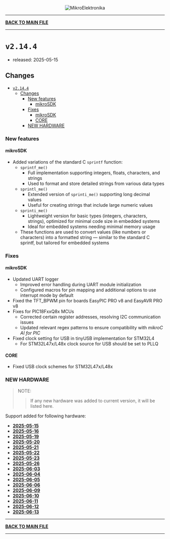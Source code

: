 <p align="center">
  <img src="http://www.mikroe.com/img/designs/beta/logo_small.png?raw=true" alt="MikroElektronika"/>
</p>

---

**[BACK TO MAIN FILE](../../changelog.md)**

---

# `v2.14.4`

+ released: 2025-05-15

## Changes

+ [`v2.14.4`](#v2144)
  + [Changes](#changes)
    + [New features](#new-features)
      + [mikroSDK](#mikrosdk)
    + [Fixes](#fixes)
      + [mikroSDK](#mikrosdk-1)
      + [CORE](#core)
    + [NEW HARDWARE](#new-hardware)

### New features

#### mikroSDK

+ Added variations of the standard C `sprintf` function:
  + `sprintf_me()`
    + Full implementation supporting integers, floats, characters, and strings
    + Used to format and store detailed strings from various data types
  + `sprintl_me()`
    + Extended version of `sprinti_me()` supporting long decimal values
    + Useful for creating strings that include large numeric values
  + `sprinti_me()`
    + Lightweight version for basic types (integers, characters, strings), optimized for minimal code size in embedded systems
    + Ideal for embedded systems needing minimal memory usage
  + These functions are used to convert values (like numbers or characters) into a formatted string — similar to the standard
    C sprintf, but tailored for embedded systems

### Fixes

#### mikroSDK

+ Updated UART logger
  + Improved error handling during UART module initialization
  + Configured macros for pin mapping and additional options to use interrupt mode by default
+ Fixed the TFT_BPWM pin for boards EasyPIC PRO v8 and EasyAVR PRO v8
+ Fixes for PIC18FxxQ8x MCUs
  + Corrected certain register addresses, resolving I2C communication issues
  + Updated relevant regex patterns to ensure compatibility with *mikroC AI for PIC*
+ Fixed clock setting for USB in tinyUSB implementation for STM32L4
    + For STM32L47x/L48x clock source for USB should be set to PLLQ

#### CORE

+ Fixed USB clock schemes for STM32L47x/L48x

### NEW HARDWARE

> NOTE:
>> If any new hardware was added to current version, it will be listed here.

Support added for following hardware:

+ **[2025-05-15](./new_hw/2025-05-15.md)**
+ **[2025-05-16](./new_hw/2025-05-16.md)**
+ **[2025-05-19](./new_hw/2025-05-19.md)**
+ **[2025-05-20](./new_hw/2025-05-20.md)**
+ **[2025-05-21](./new_hw/2025-05-21.md)**
+ **[2025-05-22](./new_hw/2025-05-22.md)**
+ **[2025-05-23](./new_hw/2025-05-23.md)**
+ **[2025-05-26](./new_hw/2025-05-26.md)**
+ **[2025-06-03](./new_hw/2025-06-03.md)**
+ **[2025-06-04](./new_hw/2025-06-04.md)**
+ **[2025-06-05](./new_hw/2025-06-05.md)**
+ **[2025-06-06](./new_hw/2025-06-06.md)**
+ **[2025-06-09](./new_hw/2025-06-09.md)**
+ **[2025-06-10](./new_hw/2025-06-10.md)**
+ **[2025-06-11](./new_hw/2025-06-11.md)**
+ **[2025-06-12](./new_hw/2025-06-12.md)**
+ **[2025-06-13](./new_hw/2025-06-13.md)**

---

**[BACK TO MAIN FILE](../../changelog.md)**

---
